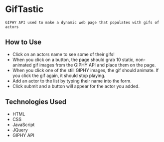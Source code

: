 # GifTastic

`GIPHY API used to make a dynamic web page that populates with gifs of actors`

## How to Use
- Click on an actors name to see some of their gifs!
- When you click on a button, the page should grab 10 static, non-animated gif images from the GIPHY API and place them on the page.
- When you click one of the still GIPHY images, the gif should animate. If you click the gif again, it should stop playing.
- Add an actor to the list by typing their name into the form.
- Click submit and a button will appear for the actor you added.

## Technologies Used
- HTML
- CSS
- JavaScript
- JQuery
- GIPHY API
